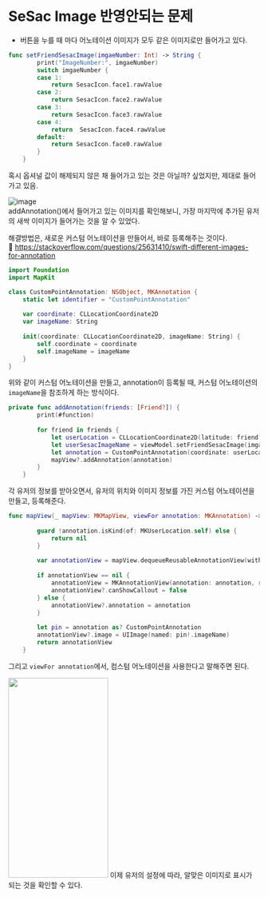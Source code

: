 # SeSac Image 반영안되는 문제
- 버튼을 누를 때 마다 어노테이션 이미지가 모두 같은 이미지로만 들어가고 있다.
```swift
func setFriendSesacImage(imgaeNumber: Int) -> String {
        print("ImageNumber:", imgaeNumber)
        switch imgaeNumber {
        case 1:
            return SesacIcon.face1.rawValue
        case 2:
            return SesacIcon.face2.rawValue
        case 3:
            return SesacIcon.face3.rawValue
        case 4:
            return  SesacIcon.face4.rawValue
        default:
            return SesacIcon.face0.rawValue
        }
    }
```
혹시 옵셔널 값이 해제되지 않은 채 들어가고 있는 것은 아닐까? 싶었지만, 제대로 들어가고 있음.

![image](https://user-images.githubusercontent.com/53874628/153750973-82a3135a-b94c-44b8-9d41-0cad5bfc582f.png)<br/>
addAnnotation()에서 들어가고 있는 이미지를 확인해보니, 가장 마지막에 추가된 유저의 새싹 이미지가 들어가는 것을 알 수 있었다.<br/>

해결방법은, 새로운 커스텀 어노테이션을 만들어서, 바로 등록해주는 것이다.<br/>
🔖 https://stackoverflow.com/questions/25631410/swift-different-images-for-annotation

```swift
import Foundation
import MapKit

class CustomPointAnnotation: NSObject, MKAnnotation {
    static let identifier = "CustomPointAnnotation"
    
    var coordinate: CLLocationCoordinate2D
    var imageName: String
    
    init(coordinate: CLLocationCoordinate2D, imageName: String) {
        self.coordinate = coordinate
        self.imageName = imageName
    }
}
```
위와 같이 커스텀 어노테이션을 만들고, annotation이 등록될 때, 커스텀 어노테이션의 `imageName`을 참조하게 하는 방식이다.

```swift
private func addAnnotation(friends: [Friend?]) {
        print(#function)
        
        for friend in friends {
            let userLocation = CLLocationCoordinate2D(latitude: friend?.lat ?? defaultCoordinate.latitude, longitude: friend?.long ?? defaultCoordinate.longitude)
            let userSesacImageName = viewModel.setFriendSesacImage(imgaeNumber: friend!.sesac)
            let annotation = CustomPointAnnotation(coordinate: userLocation, imageName: userSesacImageName)
            mapView?.addAnnotation(annotation)
        }
    }
```
각 유저의 정보를 받아오면서, 유저의 위치와 이미지 정보를 가진 커스텀 어노테이션을 만들고, 등록해준다.

```swift
func mapView(_ mapView: MKMapView, viewFor annotation: MKAnnotation) -> MKAnnotationView? {
        
        guard !annotation.isKind(of: MKUserLocation.self) else {
            return nil
        }
        
        var annotationView = mapView.dequeueReusableAnnotationView(withIdentifier: CustomPointAnnotation.identifier)
        
        if annotationView == nil {
            annotationView = MKAnnotationView(annotation: annotation, reuseIdentifier: CustomPointAnnotation.identifier)
            annotationView?.canShowCallout = false
        } else {
            annotationView?.annotation = annotation
        }
        
        let pin = annotation as? CustomPointAnnotation
        annotationView?.image = UIImage(named: pin!.imageName)
        return annotationView
    }
```

그리고 `viewFor annotation`에서, 컴스텀 어노테이션을 사용한다고 말해주면 된다.

<img src="https://user-images.githubusercontent.com/53874628/153752989-e87ba2b2-5a94-4567-adb6-b914f4f002e0.PNG"  width="200" height="400"/>
이제 유저의 설정에 따라, 알맞은 이미지로 표시가 되는 것을 확인할 수 있다.

